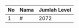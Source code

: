 | No | Nama            | Jumlah Level |
|----|-----------------|--------------|
| 1  | #    |    2072        |
